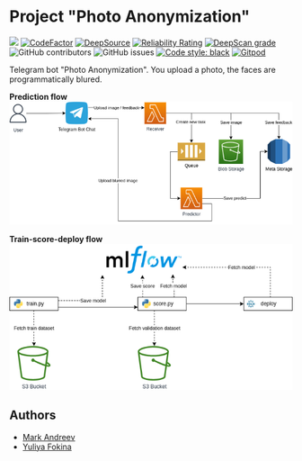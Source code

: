 # Project "Photo Anonymization"

[<img src="https://img.shields.io/badge/license-Apache_2.0-blue">](https://github.com/mrk-andreev/ml-system-design-22/blob/master/README.md)
[![CodeFactor](https://www.codefactor.io/repository/github/mrk-andreev/ml-system-design-22/badge)](https://www.codefactor.io/repository/github/mrk-andreev/ml-system-design-22)
[![DeepSource](https://deepsource.io/gh/mrk-andreev/ml-system-design-22.svg/?label=active+issues&token=iVXZ3xbgH0f0xA2g7o6WCJTX)](https://deepsource.io/gh/mrk-andreev/ml-system-design-22/?ref=repository-badge)
[![Reliability Rating](https://sonarcloud.io/api/project_badges/measure?project=mrk-andreev_ml-system-design-22&metric=reliability_rating)](https://sonarcloud.io/summary/new_code?id=mrk-andreev_ml-system-design-22)
[![DeepScan grade](https://deepscan.io/api/teams/15308/projects/22673/branches/672111/badge/grade.svg)](https://deepscan.io/dashboard#view=project&tid=15308&pid=22673&bid=672111)
![GitHub contributors](https://img.shields.io/github/contributors/mrk-andreev/ml-system-design-22)
![GitHub issues](https://img.shields.io/github/issues/mrk-andreev/ml-system-design-22)
[![Code style: black](https://img.shields.io/badge/code%20style-black-000000.svg)](https://github.com/psf/black)
[![Gitpod](https://img.shields.io/badge/Gitpod-ready--to--code-blue?logo=gitpod)](https://gitpod.io/#https://github.com/mrk-andreev/ml-system-design-22)

Telegram bot "Photo Anonymization". You upload a photo, the faces are programmatically blured.

**Prediction flow**
![Image](docs/images/prediction-feedback-flow-diagram.png)

**Train-score-deploy flow**
![Image](docs/images/model-flow-diagram.png)

## Authors

- [Mark Andreev](https://github.com/mrk-andreev)
- [Yuliya Fokina](https://github.com/foookinaaa)
